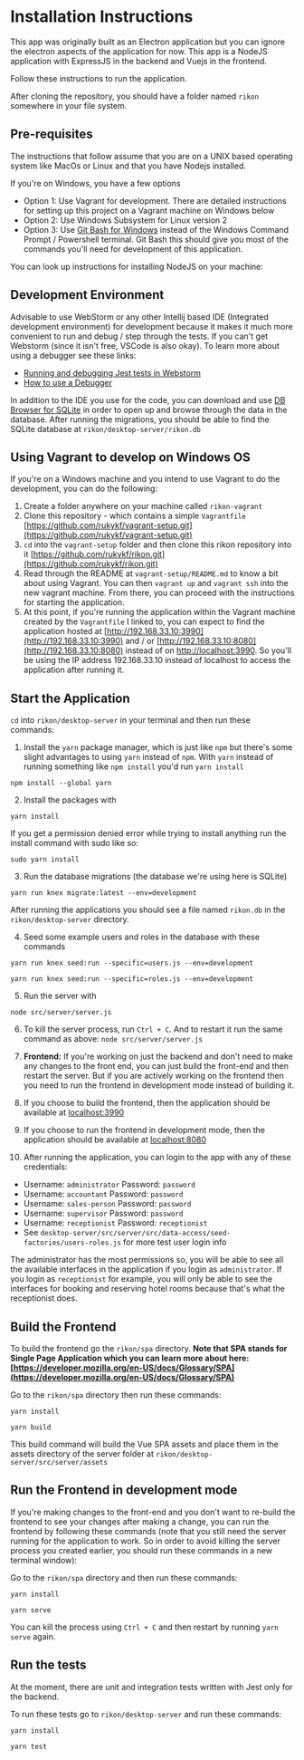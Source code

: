 # Installation Instructions

This app was originally built as an Electron application but you can ignore the electron aspects of the application for now. This app is a NodeJS application with ExpressJS in the backend and Vuejs in the frontend.

Follow these instructions to run the application. 

After cloning the repository, you should have a folder named `rikon` somewhere in your file system.

## Pre-requisites
The instructions that follow assume that you are on a UNIX based operating system like MacOs or Linux and that you have Nodejs installed. 

If you're on Windows, you have a few options
- Option 1: Use Vagrant for development. There are detailed instructions for setting up this project on a Vagrant machine on Windows below
- Option 2: Use Windows Subsystem for Linux version 2
- Option 3: Use [Git Bash for Windows](https://gitforwindows.org/) instead of the Windows Command Prompt / Powershell terminal. Git Bash this should give you most of the commands you'll need for development of this application.

You can look up instructions for installing NodeJS on your machine: 

## Development Environment
Advisable to use WebStorm or any other Intellij based IDE (Integrated development environment) for development because it makes it much more convenient to run and debug / step through the tests. If you can't get Webstorm (since it isn't free, VSCode is also okay). To learn more about using a debugger see these links:

- [Running and debugging Jest tests in Webstorm](https://www.youtube.com/watch?v=rwfW412t6ag)
- [How to use a Debugger](https://www.youtube.com/watch?v=7qZBwhSlfOo)

In addition to the IDE you use for the code, you can download and use [DB Browser for SQLite](https://sqlitebrowser.org/) in order to open up and browse through the data in the database. After running the migrations, you should be able to find the SQLite database at `rikon/desktop-server/rikon.db`

## Using Vagrant to develop on Windows OS
If you're on a Windows machine and you intend to use Vagrant to do the development, you can do the following: 

1. Create a folder anywhere on your machine called `rikon-vagrant`
2. Clone this repository - which contains a simple `Vagrantfile` [https://github.com/rukykf/vagrant-setup.git](https://github.com/rukykf/vagrant-setup.git)
3. `cd` into the `vagrant-setup` folder and then clone this rikon repository into it [https://github.com/rukykf/rikon.git](https://github.com/rukykf/rikon.git)
4. Read through the README at `vagrant-setup/README.md` to know a bit about using Vagrant. You can then `vagrant up` and `vagrant ssh` into the new vagrant machine. From there, you can proceed with the instructions for starting the application.
5. At this point, if you're running the application within the Vagrant machine created by the `Vagrantfile` I linked to, you can expect to find the application hosted at [http://192.168.33.10:3990](http://192.168.33.10:3990) and / or [http://192.168.33.10:8080](http://192.168.33.10:8080) instead of on [http://localhost:3990](http://localhost:3990). So you'll be using the IP address 192.168.33.10 instead of localhost to access the application after running it.

## Start the Application

`cd` into `rikon/desktop-server` in your terminal and then run these commands:

1. Install the `yarn` package manager, which is just like `npm` but there's some slight advantages to using `yarn` instead of `npm`. With `yarn` instead of running something like `npm install` you'd run `yarn install`

```
npm install --global yarn
```

2. Install the packages with
```
yarn install
```

If you get a permission denied error while trying to install anything  run the install command with sudo like so:

```
sudo yarn install
```

3. Run the database migrations (the database we're using here is SQLite)
```
yarn run knex migrate:latest --env=development
```
After running the applications you should see a file named `rikon.db` in the `rikon/desktop-server` directory.

4. Seed some example users and roles in the database with these commands
```
yarn run knex seed:run --specific=users.js --env=development
```

```
yarn run knex seed:run --specific=roles.js --env=development
````

5. Run the server with
```
node src/server/server.js
```

6. To kill the server process, run `Ctrl + C`. And to restart it run the same command as above: `node src/server/server.js`

7. **Frontend:** If you're working on just the backend and don't need to make any changes to the front end, you can just build the front-end and then restart the server. But if you are actively working on the frontend then you need to run the frontend in development mode instead of building it. 

8. If you choose to build the frontend, then the application should be available at [localhost:3990](http://localhost:3990)

9. If you choose to run the frontend in development mode, then the application should be available at [localhost:8080](http://localhost:8080)

10. After running the application, you can login to the app with any of these credentials:

- Username: `administrator` Password: `password`
- Username: `accountant` Password: `password`
- Username: `sales-person` Password: `password`
- Username: `supervisor` Password: `password`
- Username: `receptionist` Password: `receptionist`
- See `desktop-server/src/server/src/data-access/seed-factories/users-roles.js` for more test user login info

The administrator has the most permissions so, you will be able to see all the available interfaces in the application if you login as `administrator`. If you login as `receptionist` for example, you will only be able to see the interfaces for booking and reserving hotel rooms because that's what the receptionist does.

## Build the Frontend

To build the frontend go the `rikon/spa` directory. **Note that SPA stands for Single Page Application which you can learn more about here: [https://developer.mozilla.org/en-US/docs/Glossary/SPA](https://developer.mozilla.org/en-US/docs/Glossary/SPA)**

Go to the `rikon/spa` directory then run these commands:

```
yarn install
```

```
yarn build
```

This build command will build the Vue SPA assets and place them in the assets directory of the server folder at `rikon/desktop-server/src/server/assets`

## Run the Frontend in development mode
If you're making changes to the front-end and you don't want to re-build the frontend to see your changes after making a change, you can run the frontend by following these commands (note that you still need the server running for the application to work. So in order to avoid killing the server process you created earlier, you should run these commands in a new terminal window):

Go to the `rikon/spa` directory and then run these commands:
```
yarn install
```

```
yarn serve
```

You can kill the process using `Ctrl + C` and then restart by running `yarn serve` again.

## Run the tests
At the moment, there are unit and integration tests written with Jest only for the backend. 

To run these tests go to `rikon/desktop-server` and run these commands:

```
yarn install
```

```
yarn test
```

